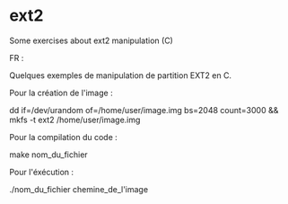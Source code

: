 ext2
====

Some exercises about ext2 manipulation (C)

FR : 

Quelques exemples de manipulation de partition EXT2 en C.

Pour la création de l'image : 

dd if=/dev/urandom of=/home/user/image.img bs=2048 count=3000 && mkfs -t ext2 /home/user/image.img

Pour la compilation du code : 

make nom_du_fichier

Pour l'éxécution : 

./nom_du_fichier chemine_de_l'image
